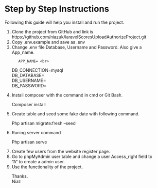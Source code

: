 <h1>Step by Step Instructions</h1>

<p>Following this guide will help you install and run the project.</p>

<ol>
	<li>Clone the project from GitHub and link is https://github.com/niazuk/laravelScoresUploadAuthorizeProject.git </li>

<li>Copy .env.example and save as .env</li>

<li>Change .env file Database, Username and Password. Also give a App_name. <br>

       APP_NAME= <br>

DB_CONNECTION=mysql <br>
DB_DATABASE= <br>
DB_USERNAME= <br>
DB_PASSWORD= <br>
</li>


<li>Install composer with the command in cmd or Git Bash.<br>

Composer install <br>
</li>

<li>Create table and seed some fake date with following command.<br>

Php artisan migrate:fresh –seed<br>
</li>

<li>Runing server command<br>

Php artisan serve <br>

</li>

<li> Create few users from the website register page.</li>

<li>Go to phpMyAdmin user table and change a user Access_right field to “A” to create a admin user.</li>

<li>Use the functionality of the project.</li>


<p>Thanks.<br> Niaz</p>


